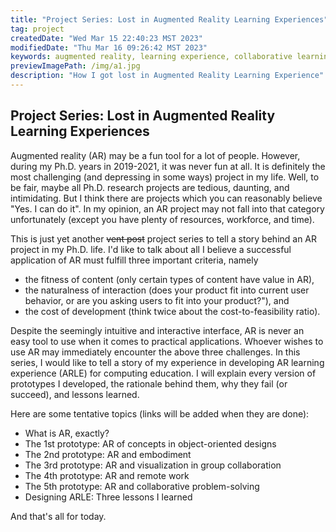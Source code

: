 ```yaml
---
title: "Project Series: Lost in Augmented Reality Learning Experiences"
tag: project
createdDate: "Wed Mar 15 22:40:23 MST 2023"
modifiedDate: "Thu Mar 16 09:26:42 MST 2023"
keywords: augmented reality, learning experience, collaborative learning
previewImagePath: /img/a1.jpg
description: "How I got lost in Augmented Reality Learning Experience"
---
```


## Project Series: Lost in Augmented Reality Learning Experiences

Augmented reality (AR) may be a fun tool for a lot of people. However, during my Ph.D. years in 2019-2021, it was never fun at all. It is definitely the most challenging (and depressing in some ways) project in my life. Well, to be fair, maybe all Ph.D. research projects are tedious, daunting, and intimidating. But I think there are projects which you can reasonably believe "Yes. I can do it". In my opinion, an AR project may not fall into that category unfortunately (except you have plenty of resources, workforce, and time).

This is just yet another ~~vent post~~ project series to tell a story behind an AR project in my Ph.D. life. I'd like to talk about all I believe a successful application of AR must fulfill three important criteria, namely

* the fitness of content (only certain types of content have value in AR),
* the naturalness of interaction (does your product fit into current user behavior, or are you asking users to fit into your product?"), and
* the cost of development (think twice about the cost-to-feasibility ratio).

Despite the seemingly intuitive and interactive interface, AR is never an easy tool to use when it comes to practical applications. Whoever wishes to use AR may immediately encounter the above three challenges. In this series, I would like to tell a story of my experience in developing AR learning experience (ARLE) for computing education. I will explain every version of prototypes I developed, the rationale behind them, why they fail (or succeed), and lessons learned.

Here are some tentative topics (links will be added when they are done):

* What is AR, exactly?
* The 1st prototype: AR of concepts in object-oriented designs
* The 2nd prototype: AR and embodiment
* The 3rd prototype: AR and visualization in group collaboration
* The 4th prototype: AR and remote work
* The 5th prototype: AR and collaborative problem-solving
* Designing ARLE: Three lessons I learned

And that's all for today.

